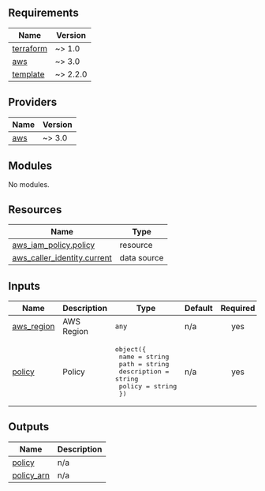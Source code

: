 <!-- BEGIN_TF_DOCS -->
## Requirements

| Name | Version |
|------|---------|
| <a name="requirement_terraform"></a> [terraform](#requirement\_terraform) | ~> 1.0 |
| <a name="requirement_aws"></a> [aws](#requirement\_aws) | ~> 3.0 |
| <a name="requirement_template"></a> [template](#requirement\_template) | ~> 2.2.0 |

## Providers

| Name | Version |
|------|---------|
| <a name="provider_aws"></a> [aws](#provider\_aws) | ~> 3.0 |

## Modules

No modules.

## Resources

| Name | Type |
|------|------|
| [aws_iam_policy.policy](https://registry.terraform.io/providers/hashicorp/aws/latest/docs/resources/iam_policy) | resource |
| [aws_caller_identity.current](https://registry.terraform.io/providers/hashicorp/aws/latest/docs/data-sources/caller_identity) | data source |

## Inputs

| Name | Description | Type | Default | Required |
|------|-------------|------|---------|:--------:|
| <a name="input_aws_region"></a> [aws\_region](#input\_aws\_region) | AWS Region | `any` | n/a | yes |
| <a name="input_policy"></a> [policy](#input\_policy) | Policy | <pre>object({<br>    name        = string<br>    path        = string<br>    description = string<br>    policy      = string<br>  })</pre> | n/a | yes |

## Outputs

| Name | Description |
|------|-------------|
| <a name="output_policy"></a> [policy](#output\_policy) | n/a |
| <a name="output_policy_arn"></a> [policy\_arn](#output\_policy\_arn) | n/a |
<!-- END_TF_DOCS -->